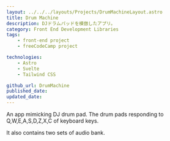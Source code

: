 ```yaml
---
layout: ../../../layouts/Projects/DrumMachineLayout.astro
title: Drum Machine
description: DJドラムパッドを模倣したアプリ。
category: Front End Development Libraries
tags:
    - front-end project
    - freeCodeCamp project

technologies: 
    - Astro
    - Svelte
    - Tailwind CSS

github_url: DrumMachine
published_date: 
updated_date: 
---
```


An app mimicking DJ drum pad. The drum pads responding to Q,W,E,A,S,D,Z,X,C of keyboard keys.

It also contains two sets of audio bank.